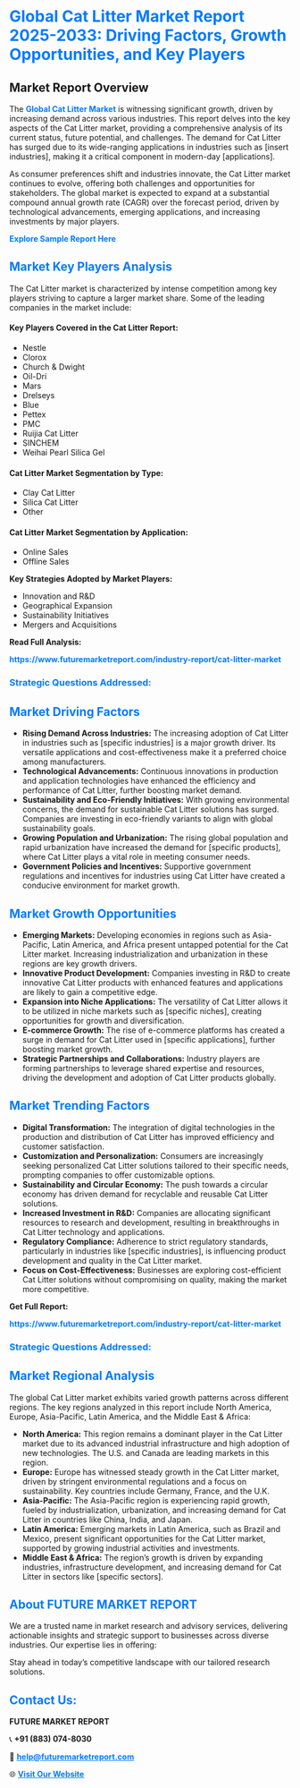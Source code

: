 <h1 style="color: #007BFF;">Global Cat Litter Market Report 2025-2033: Driving Factors, Growth Opportunities, and Key Players</h1>

<section id="overview">
<h2>Market Report Overview</h2>
<p>The <a href="https://www.futuremarketreport.com/industry-report/cat-litter-market" style="color: #007BFF; text-decoration: none;"><strong>Global Cat Litter Market</strong></a> is witnessing significant growth, driven by increasing demand across various industries. This report delves into the key aspects of the Cat Litter market, providing a comprehensive analysis of its current status, future potential, and challenges. The demand for Cat Litter has surged due to its wide-ranging applications in industries such as [insert industries], making it a critical component in modern-day [applications].</p>
<p>As consumer preferences shift and industries innovate, the Cat Litter market continues to evolve, offering both challenges and opportunities for stakeholders. The global market is expected to expand at a substantial compound annual growth rate (CAGR) over the forecast period, driven by technological advancements, emerging applications, and increasing investments by major players.</p>
</section>

<section id="overview">
<p><a href="https://www.futuremarketreport.com/request-sample/reportId=27127" style="color: #007BFF; text-decoration: none;"><strong>Explore Sample Report Here</strong></a></p>
</section>

<section id="key-players">
<h2 style="color: #007BFF;">Market Key Players Analysis</h2>
<p>The Cat Litter market is characterized by intense competition among key players striving to capture a larger market share. Some of the leading companies in the market include:</p>
<h4>Key Players Covered in the Cat Litter Report:</h4>
<ul><li>Nestle</li><li>Clorox</li><li>Church &amp; Dwight</li><li>Oil-Dri</li><li>Mars</li><li>Drelseys</li><li>Blue</li><li>Pettex</li><li>PMC</li><li>Ruijia Cat Litter</li><li>SINCHEM</li><li>Weihai Pearl Silica Gel</li></ul>
<h4>Cat Litter Market Segmentation by Type:</h4>
<ul><li>Clay Cat Litter</li><li>Silica Cat Litter</li><li>Other</li></ul>

<h4>Cat Litter Market Segmentation by Application:</h4>
<ul><li>Online Sales</li><li>Offline Sales</li></ul>
<p><strong>Key Strategies Adopted by Market Players:</strong></p>
<ul>
<li>Innovation and R&D</li>
<li>Geographical Expansion</li>
<li>Sustainability Initiatives</li>
<li>Mergers and Acquisitions</li>
</ul>
</section>

<section>
<p><strong>Read Full Analysis: </strong></p><a href="https://www.futuremarketreport.com/industry-report/cat-litter-market" style="color: #007BFF; text-decoration: none;"><strong>https://www.futuremarketreport.com/industry-report/cat-litter-market</strong></a>
<h3 style="color: #007BFF;">Strategic Questions Addressed:</h3>
</section>

<section id="driving-factors">
<h2 style="color: #007BFF;">Market Driving Factors</h2>
<ul>
<li><strong>Rising Demand Across Industries:</strong> The increasing adoption of Cat Litter in industries such as [specific industries] is a major growth driver. Its versatile applications and cost-effectiveness make it a preferred choice among manufacturers.</li>
<li><strong>Technological Advancements:</strong> Continuous innovations in production and application technologies have enhanced the efficiency and performance of Cat Litter, further boosting market demand.</li>
<li><strong>Sustainability and Eco-Friendly Initiatives:</strong> With growing environmental concerns, the demand for sustainable Cat Litter solutions has surged. Companies are investing in eco-friendly variants to align with global sustainability goals.</li>
<li><strong>Growing Population and Urbanization:</strong> The rising global population and rapid urbanization have increased the demand for [specific products], where Cat Litter plays a vital role in meeting consumer needs.</li>
<li><strong>Government Policies and Incentives:</strong> Supportive government regulations and incentives for industries using Cat Litter have created a conducive environment for market growth.</li>
</ul>
</section>

<section id="growth-opportunities">
<h2 style="color: #007BFF;">Market Growth Opportunities</h2>
<ul>
<li><strong>Emerging Markets:</strong> Developing economies in regions such as Asia-Pacific, Latin America, and Africa present untapped potential for the Cat Litter market. Increasing industrialization and urbanization in these regions are key growth drivers.</li>
<li><strong>Innovative Product Development:</strong> Companies investing in R&D to create innovative Cat Litter products with enhanced features and applications are likely to gain a competitive edge.</li>
<li><strong>Expansion into Niche Applications:</strong> The versatility of Cat Litter allows it to be utilized in niche markets such as [specific niches], creating opportunities for growth and diversification.</li>
<li><strong>E-commerce Growth:</strong> The rise of e-commerce platforms has created a surge in demand for Cat Litter used in [specific applications], further boosting market growth.</li>
<li><strong>Strategic Partnerships and Collaborations:</strong> Industry players are forming partnerships to leverage shared expertise and resources, driving the development and adoption of Cat Litter products globally.</li>
</ul>
</section>

<section id="trending-factors">
<h2 style="color: #007BFF;">Market Trending Factors</h2>
<ul>
<li><strong>Digital Transformation:</strong> The integration of digital technologies in the production and distribution of Cat Litter has improved efficiency and customer satisfaction.</li>
<li><strong>Customization and Personalization:</strong> Consumers are increasingly seeking personalized Cat Litter solutions tailored to their specific needs, prompting companies to offer customizable options.</li>
<li><strong>Sustainability and Circular Economy:</strong> The push towards a circular economy has driven demand for recyclable and reusable Cat Litter solutions.</li>
<li><strong>Increased Investment in R&D:</strong> Companies are allocating significant resources to research and development, resulting in breakthroughs in Cat Litter technology and applications.</li>
<li><strong>Regulatory Compliance:</strong> Adherence to strict regulatory standards, particularly in industries like [specific industries], is influencing product development and quality in the Cat Litter market.</li>
<li><strong>Focus on Cost-Effectiveness:</strong> Businesses are exploring cost-efficient Cat Litter solutions without compromising on quality, making the market more competitive.</li>
</ul>
</section>

<section>
<p><strong>Get Full Report: </strong></p><a href="https://www.futuremarketreport.com/industry-report/cat-litter-market" style="color: #007BFF; text-decoration: none;"><strong>https://www.futuremarketreport.com/industry-report/cat-litter-market</strong></a>
<h3 style="color: #007BFF;">Strategic Questions Addressed:</h3>
</section>


<section id="regional-analysis">
<h2 style="color: #007BFF;">Market Regional Analysis</h2>
<p>The global Cat Litter market exhibits varied growth patterns across different regions. The key regions analyzed in this report include North America, Europe, Asia-Pacific, Latin America, and the Middle East & Africa:</p>
<ul>
<li><strong>North America:</strong> This region remains a dominant player in the Cat Litter market due to its advanced industrial infrastructure and high adoption of new technologies. The U.S. and Canada are leading markets in this region.</li>
<li><strong>Europe:</strong> Europe has witnessed steady growth in the Cat Litter market, driven by stringent environmental regulations and a focus on sustainability. Key countries include Germany, France, and the U.K.</li>
<li><strong>Asia-Pacific:</strong> The Asia-Pacific region is experiencing rapid growth, fueled by industrialization, urbanization, and increasing demand for Cat Litter in countries like China, India, and Japan.</li>
<li><strong>Latin America:</strong> Emerging markets in Latin America, such as Brazil and Mexico, present significant opportunities for the Cat Litter market, supported by growing industrial activities and investments.</li>
<li><strong>Middle East & Africa:</strong> The region’s growth is driven by expanding industries, infrastructure development, and increasing demand for Cat Litter in sectors like [specific sectors].</li>
</ul>
</section>

<footer>
<h2 style="color: #007BFF;">About FUTURE MARKET REPORT</h2>
<p>We are a trusted name in market research and advisory services, delivering actionable insights and strategic support to businesses across diverse industries. Our expertise lies in offering:</p>

<p>Stay ahead in today’s competitive landscape with our tailored research solutions.</p>

<h2 style="color: #007BFF;">Contact Us:</h2>
<p><strong>FUTURE MARKET REPORT</strong></p>
<p>📞 <strong>+91 (883) 074-8030</strong></p>
<p>📧 <strong><a href="mailto:help@futuremarketreport.com" style="color: #007BFF;">help@futuremarketreport.com</a></strong></p>
<p>🌐 <strong><a href="https://www.futuremarketreport.com/" style="color: #007BFF;">Visit Our Website</a></strong></p>
</footer>